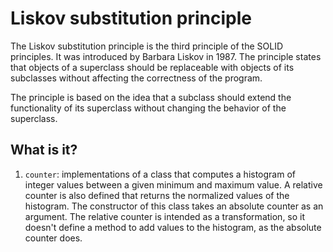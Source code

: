 # Liskov substitution principle

The Liskov substitution principle is the third principle of the SOLID
principles. It was introduced by Barbara Liskov in 1987. The principle states
that objects of a superclass should be replaceable with objects of its
subclasses without affecting the correctness of the program. 

The principle is based on the idea that a subclass should extend the
functionality of its superclass without changing the behavior of the superclass.


## What is it?

1. `counter`: implementations of a class that computes a histogram of integer
   values between a given minimum and maximum value.  A relative counter is
   also defined that returns the normalized values of the histogram.  The
   constructor of this class takes an absolute counter as an argument.  The
   relative counter is intended as a transformation, so it doesn't define a
   method to add values to the histogram, as the absolute counter does.
